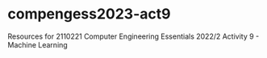 # compengess2023-act9

Resources for 2110221 Computer Engineering Essentials 2022/2 Activity 9 - Machine Learning
